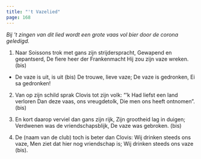 ```yaml
---
title: "'t Vazelied"
page: 168
---  
```


_Bij ’t zingen van dit lied wordt een grote vaas vol bier door de corona geledigd._


1. Naar Soissons trok met gans zijn strijderspracht,
Gewapend en gepantserd,
De fiere heer der Frankenmacht
Hij zou zijn vaze wreken. (bis)


- De vaze is uit, is uit (bis)
De trouwe, lieve vaze;
De vaze is gedronken,
Ei sa gedronken!


2. Van op zijn schild sprak Clovis tot zijn volk:
“’k Had liefst een land verloren
Dan deze vaas, ons vreugdetolk,
Die men ons heeft ontnomen”. (bis)


3. En kort daarop verviel dan gans zijn rijk,
Zijn grootheid lag in duigen;
Verdwenen was de vriendschapsblijk,
De vaze was gebroken. (bis)


4. De (naam van de club) toch is beter dan Clovis:
Wij drinken steeds ons vaze,
Men ziet dat hier nog vriendschap is;
Wij drinken steeds ons vaze (bis).
